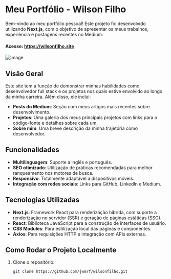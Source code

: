 # Meu Portfólio - Wilson Filho

Bem-vindo ao meu portfólio pessoal! Este projeto foi desenvolvido utilizando **Next.js**, com o objetivo de apresentar os meus trabalhos, experiência e postagens recentes no Medium.

#### Acesse: https://wilsonfilho.site

![image](https://github.com/user-attachments/assets/affa5bb8-32af-4dc0-92f7-de0a220debfa)


## Visão Geral

Este site tem a função de demonstrar minhas habilidades como desenvolvedor full stack e os projetos nos quais estive envolvido ao longo da minha carreira. Além disso, ele inclui:

- **Posts do Medium**: Seção com meus artigos mais recentes sobre desenvolvimento.
- **Projetos**: Uma galeria dos meus principais projetos com links para o código-fonte e detalhes sobre cada um.
- **Sobre mim**: Uma breve descrição da minha trajetória como desenvolvedor.

## Funcionalidades

- **Multilinguagem**: Suporte a inglês e português.
- **SEO otimizado**: Utilização de práticas recomendadas para melhor ranqueamento nos motores de busca.
- **Responsivo**: Totalmente adaptável a dispositivos móveis.
- **Integração com redes sociais**: Links para GitHub, LinkedIn e Medium.

## Tecnologias Utilizadas

- **Next.js**: Framework React para renderização híbrida, com suporte a renderização no servidor (SSR) e geração de páginas estáticas (SSG).
- **React**: Biblioteca JavaScript para a construção de interfaces de usuário.
- **CSS Modules**: Para estilização local das páginas e componentes.
- **Axios**: Para requisições HTTP e integração com APIs externas.

## Como Rodar o Projeto Localmente

1. Clone o repositório:

   ```bash
   git clone https://github.com/jwmrf/wilsonfilho.git
